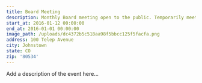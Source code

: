 ```yaml
---
title: Board Meeting
description: Monthly Board meeting open to the public. Temporarily meeting at St 1.
start_at: 2016-01-12 00:00:00
end_at: 2016-01-01 00:00:00
image_path: /uploads/dc4372b5c518aa98f5bbcc125f5facfa.png
address: 100 Telep Avenue
city: Johnstown
state: CO
zip: '80534'
---
```


Add a description of the event here…